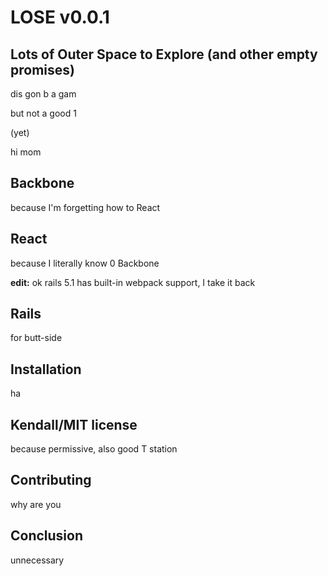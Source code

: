 # LOSE v0.0.1

## Lots of Outer Space to Explore (and other empty promises)

dis gon b a gam

but not a good 1

(yet)

hi mom

## Backbone

because I'm forgetting how to React

## React

because I literally know 0 Backbone

**edit:** ok rails 5.1 has built-in webpack support, I take it back

## Rails

for butt-side

## Installation

ha

## Kendall/MIT license

because permissive, also good T station

## Contributing

why are you

## Conclusion

unnecessary

